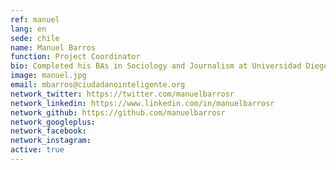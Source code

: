```yaml
---
ref: manuel
lang: en
sede: chile
name: Manuel Barros
function: Project Coordinator
bio: Completed his BAs in Sociology and Journalism at Universidad Diego Portales. #OpenGov preacher and defender of collaboration as a basis for stronger democracies. Mexican food fan and dog lover.
image: manuel.jpg
email: mbarros@ciudadanointeligente.org
network_twitter: https://twitter.com/manuelbarrosr
network_linkedin: https://www.linkedin.com/in/manuelbarrosr
network_github: https://github.com/manuelbarrosr
network_googleplus:
network_facebook:
network_instagram:
active: true
---
```

